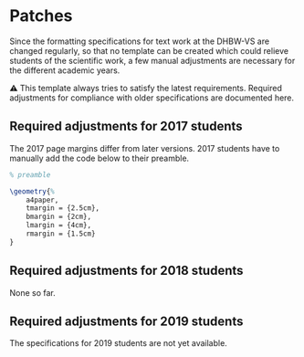 # Patches

Since the formatting specifications for text work at the DHBW-VS are changed regularly, so that no template can be created which could relieve students of the scientific work, a few manual adjustments are necessary for the different academic years.

:warning: This template always tries to satisfy the latest requirements. Required adjustments for compliance with older specifications are documented here.

## Required adjustments for 2017 students

The 2017 page margins differ from later versions. 2017 students have to manually add the code below to their preamble.

```tex
% preamble

\geometry{%
    a4paper,
    tmargin = {2.5cm},
    bmargin = {2cm},
    lmargin = {4cm},
    rmargin = {1.5cm}
}
```

## Required adjustments for 2018 students

None so far.

## Required adjustments for 2019 students

The specifications for 2019 students are not yet available.
